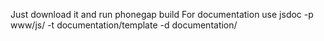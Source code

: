 Just download it and run phonegap build
For documentation use jsdoc -p www/js/ -t documentation/template -d documentation/